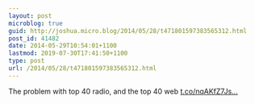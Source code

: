 ```yaml
---
layout: post
microblog: true
guid: http://joshua.micro.blog/2014/05/28/t471801597383565312.html
post_id: 41482
date: 2014-05-29T10:54:01+1100
lastmod: 2019-07-30T17:41:50+1100
type: post
url: /2014/05/28/t471801597383565312.html
---
```

The problem with top 40 radio, and the top 40 web [t.co/nqAKfZ7Js...](http://t.co/nqAKfZ7Jsy)
